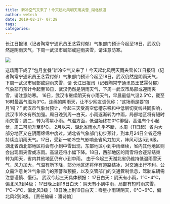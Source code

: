 ```yaml
---
title: 新冷空气又来了！今天起北风明天雨夹雪_湖北频道
author: wetech
date: 2019-02-17- 07:28
tags: 
categories: 
---
```

长江日报讯（记者陶常宁通讯员王艺霖付郁）气象部门预计今起至18日，武汉仍然是阴雨天气，下周一武汉市局部或迎雨夹雪，请注意防寒。
<!-- more -->
                
<img align="center" border="0" src="http://p2.ifengimg.com/a/2016/0810/204c433878d5cf9size1_w16_h16.png" />
                
            
这场雨下成了“包月套餐”新冷空气又来了！今天起北风明天雨夹雪长江日报讯（记者陶常宁通讯员王艺霖付郁）气象部门预计今起至18日，武汉仍然是阴雨天气，下周一武汉市局部或迎雨夹雪，请
长江日报讯（记者陶常宁通讯员王艺霖付郁）气象部门预计今起至18日，武汉仍然是阴雨天气，下周一武汉市局部或迎雨夹雪，请注意防寒。
16日，武汉市继续阴天有小雨天气，早晨最低气温2.5℃，截至16时最高气温为3℃。连绵的阴雨天，让不少网友调侃称：“这场雨是要‘包月’吗？”
武汉市气象台预计，今起三天受高空低槽东移和中低层切变线共同影响，武汉市降水有所加强。周日晚到周一白天，小雨逐渐转为中雨，局部地区将有短时雨夹雪；周二，转为零星小雨。气温方面，低温始终在0℃徘徊，高温有个小起伏，周二可能升至6℃。
2月以来，湖北省雨水几乎不断，本周（11日起）省内大部分地区又在阴雨绵绵中度过。湖北省气象部门初步预计，到本月24日全省还将持续连阴雨天气。17日，受新一轮冷空气影响全省风力加大，阵风可达5到6级。湖北省西北部地区将会有小到中雪出现，东部地区小到中雨继续，省内其他地区则会出现雨夹雪或冻雨。高温还将小幅下降。18日，西部地区的雨雪将会逐渐结束转为阴天，省内其他地区仍有小到中雨。
由于今起三天湖北省仍维持低温雨雪天气，风力加大，气温有所下降，部分地区还将伴有道路结冰，对交通出行不利。公众需注意关注气象部门的预警和预报，以及交管部门的交通管制信息，驾驶车辆需注意谨慎、慢行。
武汉今起三天具体预报：
17日白天：阴天有小雨，1℃~4℃，偏北风3到4级；
17日晚上到18日白天：阴天有小到中雨，局部有短时雨夹雪，1℃~3℃，偏北风3级；
18日晚上到19日白天：零星小雨转阴天，0℃~6℃，偏北风2到3级。
[责任编辑：潘诗韵]
            
